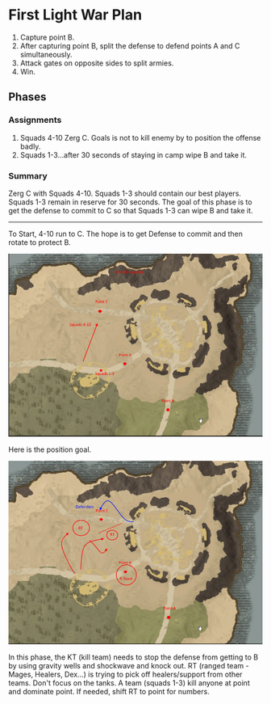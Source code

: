 # First Light War Plan

1.  Capture point B.
1.  After capturing point B, split the defense to defend points A and C simultaneously.  
1.  Attack gates on opposite sides to split armies.
1.  Win.


## Phases
### Assignments
1.  Squads 4-10 Zerg C.  Goals is not to kill enemy by to position the offense badly.  
1. Squads 1-3...after 30 seconds of staying in camp wipe B and take it.  

### Summary
Zerg C with Squads 4-10.  Squads 1-3 should contain our best players.  Squads 1-3 remain in reserve for 30 seconds.   The goal of this phase is to get the defense to commit to C so that Squads 1-3 can wipe B and take it.  

---

To Start, 4-10 run to C.  The hope is to get Defense to commit and then rotate to protect B.

![](2022-01-26-14-58-47.png)

Here is the position goal.

![](2022-01-26-14-59-49.png)

In this phase, the KT (kill team) needs to stop the defense from getting to B by using gravity wells and shockwave and knock out.  RT (ranged team - Mages, Healers, Dex...) is trying to pick off healers/support from other teams.  Don't focus on the tanks.  A team (squads 1-3) kill anyone at point and dominate point.  If needed, shift RT to point for numbers.